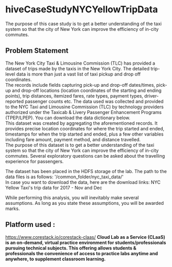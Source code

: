 # hiveCaseStudyNYCYellowTripData
The purpose of this case study is to get a better understanding of the taxi system so that the city of New York can improve the efficiency of in-city commutes.

## Problem Statement  
 
The New York City Taxi & Limousine Commission (TLC) has provided a dataset of trips made by the taxis in the New York City. The detailed trip-level data is more than just a vast list of taxi pickup and drop off coordinates.  
The records include fields capturing pick-up and drop-off dates/times, pick-up and drop-off locations (location coordinates of the starting and ending points), trip distances, itemized fares, rate types, payment types, driver-reported passenger counts etc. The data used was collected and provided to the NYC Taxi and Limousine Commission (TLC) by technology providers authorized under the Taxicab & Livery Passenger Enhancement Programs (TPEP/LPEP). You can download the data dictionary below.  
This dataset was created by aggregating the aforementioned records. It provides precise location coordinates for where the trip started and ended, timestamps for when the trip started and ended, plus a few other variables including fare amount, payment method, and distance travelled.  
The purpose of this dataset is to get a better understanding of the taxi system so that the city of New York can improve the efficiency of in-city commutes. Several exploratory questions can be asked about the travelling experience for passengers.

The dataset has been placed in the HDFS storage of the lab. The path to the data files is as follows:
'/common_folder/nyc_taxi_data/'  
In case you want to download the data, here are the download links:
NYC Yellow Taxi's trip data for 2017 - Nov and Dec  
 
While performing this analysis, you will inevitably make several assumptions. As long as you state these assumptions, you will be awarded marks.  

## Platform used :
https://www.corestack.io/corestack-claas/
__Cloud Lab as a Service (CLaaS) is an on-demand, virtual practice environment for students/professionals pursuing
technical subjects. This offering allows students & professionals the convenience of access to practice labs anytime and
anywhere, to supplement classroom learning.__



